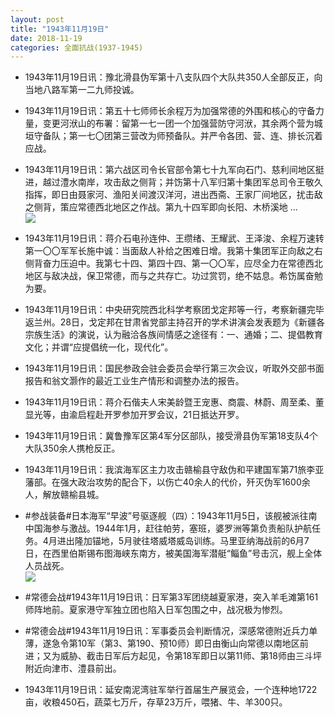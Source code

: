```yaml
---
layout: post
title: "1943年11月19日"
date: 2018-11-19
categories: 全面抗战(1937-1945)
---
```


<meta name="referrer" content="no-referrer" />

- 1943年11月19日讯：豫北滑县伪军第十八支队四个大队共350人全部反正，向当地八路军第一二九师投诚。 

- 1943年11月19日讯：第五十七师师长余程万为加强常德的外围和核心的守备力量，变更河洑山的布署：留第一七一团一个加强营防守河洑，其余两个营为城垣守备队；第一七〇团第三营改为师预备队。并严令各团、营、连、排长沉着应战。 

- 1943年11月19日讯：第六战区司令长官部令第七十九军向石门、慈利间地区挺进，越过澧水南岸，攻击敌之侧背；并饬第十八军归第十集团军总司令王敬久指挥，即日由聂家河、渔阳关间渡汉洋河，进出西斋、王家厂间地区，扰击敌之侧背，策应常德西北地区之作战。第九十四军即向长阳、木桥溪地 ... <br/><img src="https://wx2.sinaimg.cn/large/aca367d8ly1fxdo72ns4kj20c809z0ss.jpg" />

- 1943年11月19日讯：蒋介石电孙连仲、王缵绪、王耀武、王泽浚、余程万速转第一〇〇军军长施中诚：当面敌人补给之困难日增。我第十集团军正向敌之右侧背奋力压迫中。我第七十四、第四十四、第一〇〇军，应尽全力在常德西北地区与敌决战，保卫常德，而与之共存亡。功过赏罚，绝不姑息。希饬属奋勉为要。 

- 1943年11月19日讯：中央研究院西北科学考察团戈定邦等一行，考察新疆完毕返兰州。28日，戈定邦在甘肃省党部主持召开的学术讲演会发表题为《新疆各宗族生活》的演说，认为融洽各族间情感之途径有：一、通婚；二、提倡教育文化；并谓“应提倡统一化，现代化”。 

- 1943年11月19日讯：国民参政会驻会委员会举行第三次会议，听取外交部书面报告和翁文灏作的最近工业生产情形和调整办法的报告。 

- 1943年11月19日讯：蒋介石偕夫人宋美龄暨王宠惠、商震、林蔚、周至柔、董显光等，由渝启程赴开罗参加开罗会议，21日抵达开罗。 

- 1943年11月19日讯：冀鲁豫军区第4军分区部队，接受滑县伪军第18支队4个大队350余人携枪反正。 

- 1943年11月19日讯：我滨海军区主力攻击赣榆县守敌伪和平建国军第71旅李亚藩部。在强大政治攻势的配合下，以伤亡40余人的代价，歼灭伪军1600余人，解放赣榆县城。 

- #参战装备#日本海军“早波”号驱逐舰（四）：1943年11月5日，该舰被派往南中国海参与激战。1944年1月，赶往帕劳，塞班，婆罗洲等第负责船队护航任务。4月进出隆加锚地，5月驶往塔威塔威岛训练。马里亚纳海战前的6月7日，在西里伯斯锡布图海峡东南方，被美国海军潜艇“鲻鱼”号击沉，舰上全体人员战死。 <br/><img src="https://wx1.sinaimg.cn/large/aca367d8ly1fxd55qezqsj20hs0higq5.jpg" />

- #常德会战#1943年11月19日讯：日军第3军团绕越夏家港，突入羊毛滩第161师阵地前。夏家港守军独立团也陷入日军包围之中，战况极为惨烈。 

- #常德会战#1943年11月19日讯：军事委员会判断情况，深感常德附近兵力单薄，遂急令第10军（第3、第190、预10师）即日由衡山向常德以南地区前进；又为威胁、截击日军后方起见，令第18军即日以第11师、第18师由三斗坪附近向津市、澧县前出。 

- 1943年11月19日讯：延安南泥湾驻军举行首届生产展览会，一个连种地1722亩，收粮450石，蔬菜七万斤，存草23万斤，喂猪、牛、羊300只。 


